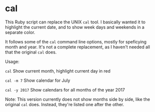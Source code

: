 cal
===

This Ruby script can replace the UNIX `cal` tool. I basically wanted it to highlight the current date, and to show week days and weekends in a separate color.

It follows some of the `cal` command line options, mostly for speficying month and year. It's not a complete replacement, as I haven't needed all that the original `cal` does.

Usage:

`cal` Show current month, highlight current day in red

`cal -m 7` Show calendar for July

`cal -y 2017` Show calendars for all months of the year 2017

Note: This version currently does not show months side by side, like the original `cal` does. Instead, they're listed one after the other.
